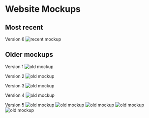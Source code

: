 # Website Mockups
## Most recent
Version 6
![recent mockup](./assets/website/images/mockups/mockup6.png)

## Older mockups
Version 1
![old mockup](./assets/website/images/mockups/mockup1.png)

Version 2
![old mockup](./assets/website/images/mockups/mockup2.png)

Version 3
![old mockup](./assets/website/images/mockups/mockup3.png)

Version 4
![old mockup](./assets/website/images/mockups/mockup4.png)

Version 5
![old mockup](./assets/website/images/mockups/mockup5.png)
![old mockup](./assets/website/images/mockups/mockup5dark.png)
![old mockup](./assets/website/images/mockups/mockup5dark2.png)
![old mockup](./assets/website/images/mockups/mockup5darkbevel.png)
![old mockup](./assets/website/images/mockups/mockup5darkinset.png)
